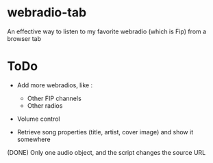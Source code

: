 # webradio-tab
An effective way to listen to my favorite webradio (which is Fip) from a browser tab


# ToDo
- Add more webradios, like :
  - Other FIP channels
  - Other radios
  
- Volume control
- Retrieve song properties (title, artist, cover image) and show it somewhere

(DONE) Only one audio object, and the script changes the source URL 

